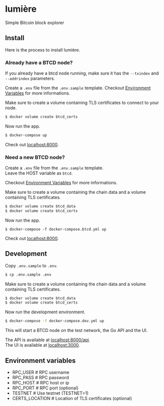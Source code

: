 # lumière
Simple Bitcoin block explorer

## Install
Here is the process to install lumière.

### Already have a BTCD node?

If you already have a btcd node running, make sure it has the `--txindex` and `--addrindex` parameters.  

Create a `.env` file from the `.env.sample` template. Checkout [Environment Variables](#environment-variables) for more informations.

Make sure to create a volume containing TLS certificates to connect to your node.

```bash
$ docker volume create btcd_certs
```

Now run the app.

```bash
$ docker-compose up
```

Check out [localhost:8000]().

### Need a new BTCD node?

Create a `.env` file from the `.env.sample` template.  
Leave the HOST variable as `btcd`.

Checkout [Environment Variables](#environment-variables) for more informations.

Make sure to create a volume containing the chain data and a volume containing TLS certificates.

```bash
$ docker volume create btcd_data
$ docker volume create btcd_certs
```

Now run the app.

```
$ docker-compose -f docker-compose.btcd.yml up
```

Check out [localhost:8000]().

## Development

Copy `.env.sample` to `.env`.

```bash
$ cp .env.sample .env
```

Make sure to create a volume containing the chain data and a volume containing TLS certificates.

```bash
$ docker volume create btcd_data
$ docker volume create btcd_certs
```

Now run the development environment.

```bash
$ docker-compose -f docker-compose.dev.yml up
```

This will start a BTCD node on the test network, the Go API and the UI.

The API is available at [localhost:8000/api]().  
The UI is available at [localhost:3000]().  

## Environment variables
* RPC_USER          # RPC username
* RPC_PASS          # RPC password
* RPC_HOST          # RPC host or ip
* RPC_PORT          # RPC port (optional)
* TESTNET           # Use testnet (TESTNET=1)
* CERTS_LOCATION    # Location of TLS certificates (optional) 